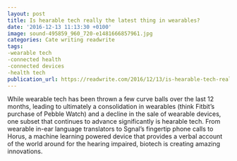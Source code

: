 ```yaml
---
layout: post
title: Is hearable tech really the latest thing in wearables?
date: '2016-12-13 11:13:30 +0100'
image: sound-495859_960_720-e1481666857961.jpg
categories: Cate writing readwrite
tags:
-wearable tech
-connected health
-connected devices
-health tech
publication_url: https://readwrite.com/2016/12/13/is-hearable-tech-really-the-latest-thing-in-wearables-dl4/
---
```

While wearable tech has been thrown a few curve balls over the last 12 months, leading to ultimately a consolidation in wearables (think Fitbit’s purchase of Pebble Watch) and a decline in the sale of wearable devices, one subset that continues to advance significantly is hearable tech. From wearable in-ear language translators to Sgnal’s fingertip phone calls to Horus, a machine learning powered device that provides a verbal account of the world around for the hearing impaired, biotech is creating amazing innovations.
